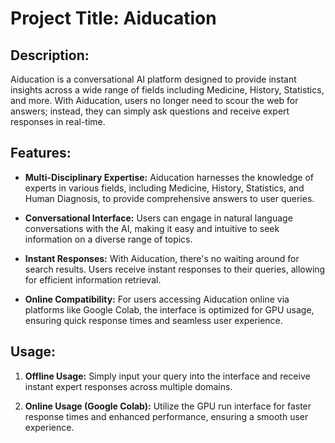 # Project Title: Aiducation

## Description:

Aiducation is a conversational AI platform designed to provide instant insights across a wide range of fields including Medicine, History, Statistics, and more. With Aiducation, users no longer need to scour the web for answers; instead, they can simply ask questions and receive expert responses in real-time.

## Features:

- **Multi-Disciplinary Expertise:** Aiducation harnesses the knowledge of experts in various fields, including Medicine, History, Statistics, and Human Diagnosis, to provide comprehensive answers to user queries.

- **Conversational Interface:** Users can engage in natural language conversations with the AI, making it easy and intuitive to seek information on a diverse range of topics.

- **Instant Responses:** With Aiducation, there's no waiting around for search results. Users receive instant responses to their queries, allowing for efficient information retrieval.

- **Online Compatibility:** For users accessing Aiducation online via platforms like Google Colab, the interface is optimized for GPU usage, ensuring quick response times and seamless user experience.

## Usage:

1. **Offline Usage:** Simply input your query into the interface and receive instant expert responses across multiple domains.

2. **Online Usage (Google Colab):** Utilize the GPU run interface for faster response times and enhanced performance, ensuring a smooth user experience.


